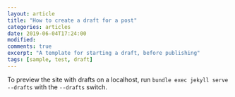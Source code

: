 ```yaml
---
layout: article
title: "How to create a draft for a post"
categories: articles
date: 2019-06-04T17:24:00
modified:
comments: true
excerpt: "A template for starting a draft, before publishing"
tags: [sample, test, draft]
---
```


To preview the site with drafts on a localhost, run `bundle exec jekyll serve --drafts` with the `--drafts` switch.

